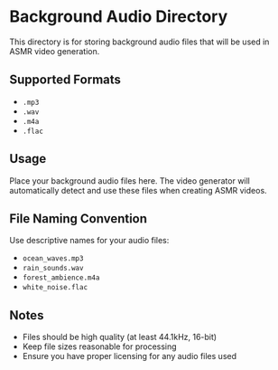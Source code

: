 # Background Audio Directory

This directory is for storing background audio files that will be used in ASMR video generation.

## Supported Formats
- `.mp3`
- `.wav`
- `.m4a`
- `.flac`

## Usage
Place your background audio files here. The video generator will automatically detect and use these files when creating ASMR videos.

## File Naming Convention
Use descriptive names for your audio files:
- `ocean_waves.mp3`
- `rain_sounds.wav`
- `forest_ambience.m4a`
- `white_noise.flac`

## Notes
- Files should be high quality (at least 44.1kHz, 16-bit)
- Keep file sizes reasonable for processing
- Ensure you have proper licensing for any audio files used 